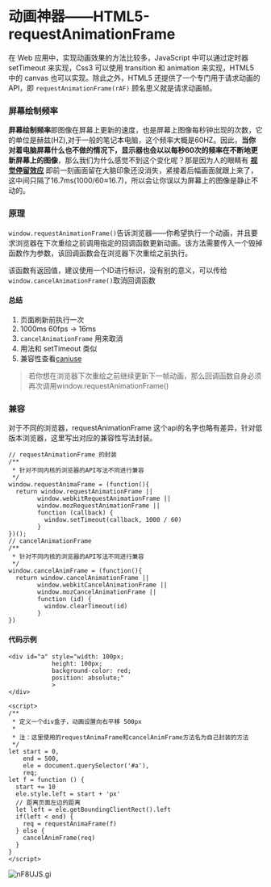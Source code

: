 # 动画神器——HTML5-requestAnimationFrame

在 Web 应用中，实现动画效果的方法比较多，JavaScript 中可以通过定时器 setTimeout 来实现，Css3 可以使用 transition 和 animation 来实现，HTML5 中的 canvas 也可以实现。除此之外，HTML5 还提供了一个专门用于请求动画的 API，即 `requestAnimationFrame(rAF)` 顾名思义就是请求动画帧。

### 屏幕绘制频率

**屏幕绘制频率**即图像在屏幕上更新的速度，也是屏幕上图像每秒钟出现的次数，它的单位是赫兹(HZ),对于一般的笔记本电脑，这个频率大概是60HZ。因此，**当你对着电脑屏幕什么也不做的情况下，显示器也会以以每秒60次的频率在不断地更新屏幕上的图像**，那么我们为什么感觉不到这个变化呢？那是因为人的眼睛有 [**视觉停留效应**](https://baike.baidu.com/item/%E8%A7%86%E8%A7%89%E6%9A%82%E7%95%99/5125149?fr=aladdin) 即前一刻画面留在大脑印象还没消失，紧接着后幅画面就跟上来了，这中间只隔了16.7ms(1000/60≈16.7)，所以会让你误以为屏幕上的图像是静止不动的。

### 原理

`window.requestAnimationFrame()`告诉浏览器——你希望执行一个动画，并且要求浏览器在下次重绘之前调用指定的回调函数更新动画。该方法需要传入一个毁掉函数作为参数，该回调函数会在浏览器下次重绘之前执行。

该函数有返回值，建议使用一个ID进行标识，没有别的意义，可以传给`window.cancelAnimationFrame()`取消回调函数

#### 总结

1. 页面刷新前执行一次
2. 1000ms 60fps -> 16ms
3. `cancelAnimationFrame` 用来取消
4. 用法和 setTimeout 类似
5. 兼容性查看[caniuse](https://caniuse.com/#search=requestAnimationFrame)

> 若你想在浏览器下次重绘之前继续更新下一帧动画，那么回调函数自身必须再次调用window.requestAnimationFrame()

### 兼容

对于不同的浏览器，requestAnimationFrame 这个api的名字也略有差异，针对低版本浏览器，这里写出对应的兼容性写法封装。

```
// requestAnimationFrame 的封装
/**
 * 针对不同内核的浏览器的API写法不同进行兼容
 */
window.requestAnimaFrame = (function(){
  return window.requestAnimationFrame ||
        window.webkitRequestAnimationFrame ||
        window.mozRequestAnimationFrame ||
        function (callback) {
          window.setTimeout(callback, 1000 / 60)
        }
})();
// cancelAnimationFrame
/**
 * 针对不同内核的浏览器的API写法不同进行兼容
 */
window.cancelAnimFrame = (function(){
  return window.cancelAnimationFrame ||
        window.webkitCancelAnimationFrame ||
        window.mozCancelAnimationFrame ||
        function (id) {
          window.clearTimeout(id)
        }
})
```

#### 代码示例

```
<div id="a" style="width: 100px; 
            height: 100px;
            background-color: red;
            position: absolute;"
            >
</div>

<script>
/**
 * 定义一个div盒子，动画设置向右平移 500px
 * 
 * 注：这里使用的requestAnimaFrame和cancelAnimFrame方法名为自己封装的方法
 */
let start = 0,
    end = 500,
    ele = document.querySelector('#a'),
    req;
let f = function () {
  start += 10
  ele.style.left = start + 'px'
  // 距离页面左边的距离
  let left = ele.getBoundingClientRect().left
  if(left < end) {
    req = requestAnimaFrame(f)
  } else {
    cancelAnimFrame(req)
  }
}
</script>
```

![nF8UJS.gi](https://s2.ax1x.com/2019/09/03/nF8UJS.gif)
